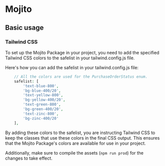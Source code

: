 # Mojito

## Basic usage

### Tailwind CSS

To set up the Mojito Package in your project, you need to add the specified Tailwind CSS colors to the safelist in your tailwind.config.js file.

Here's how you can add the safelist in your tailwind.config.js file:

```php
    // All the colors are used for the PurchaseOrderStatus enum.
    safelist: [
        'text-blue-800',
        'bg-blue-400/20',
        'text-yellow-800',
        'bg-yellow-400/20',
        'text-green-800',
        'bg-green-400/20',
        'text-zinc-800',
        'bg-zinc-400/20'
    ],
```

By adding these colors to the safelist, you are instructing Tailwind CSS to keep the classes that use these colors in the final CSS output. This ensures that the Mojito Package's colors are available for use in your project.

Additionally, make sure to compile the assets (`npm run prod`) for the changes to take effect.

